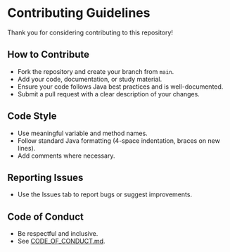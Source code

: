 # Contributing Guidelines

Thank you for considering contributing to this repository!

## How to Contribute

- Fork the repository and create your branch from `main`.
- Add your code, documentation, or study material.
- Ensure your code follows Java best practices and is well-documented.
- Submit a pull request with a clear description of your changes.

## Code Style
- Use meaningful variable and method names.
- Follow standard Java formatting (4-space indentation, braces on new lines).
- Add comments where necessary.

## Reporting Issues
- Use the Issues tab to report bugs or suggest improvements.

## Code of Conduct
- Be respectful and inclusive.
- See [CODE_OF_CONDUCT.md](CODE_OF_CONDUCT.md).
